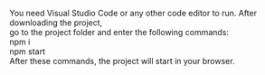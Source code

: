 You need Visual Studio Code or any other code editor to run. After downloading the project,</br> 
go to the project folder and enter the following commands:</br>
npm i</br>
npm start</br>
After these commands, the project will start in your browser.</br>